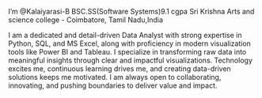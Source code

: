 I’m @Kalaiyarasi-B
BSC.SS(Software Systems)9.1 cgpa
Sri Krishna Arts and science college - Coimbatore, Tamil Nadu,India 
	
I am a dedicated and detail-driven Data Analyst with strong expertise in Python, SQL, and MS Excel, along with proficiency in modern visualization tools like Power BI and Tableau. I specialize in transforming raw data into meaningful insights through clear and impactful visualizations.
Technology excites me, continuous learning drives me, and creating data-driven solutions keeps me motivated. I am always open to collaborating, innovating, and pushing boundaries to deliver value and impact.